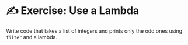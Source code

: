 # ✍️ Exercise: Use a Lambda

Write code that takes a list of integers and prints only the odd ones using `filter` and a lambda.
